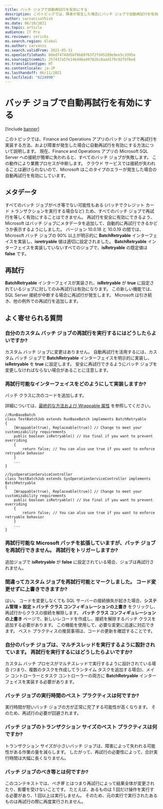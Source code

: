 ```yaml
---
title: バッチ ジョブで自動再試行を有効にする
description: このトピックでは、障害が発生した場合にバッチ ジョブで自動再試行を有効にする方法について説明します。
author: sarvanisathish
ms.date: 06/10/2021
ms.topic: article
audience: IT Pro
ms.reviewer: sericks
ms.search.region: Global
ms.author: sarvanis
ms.search.validFrom: 2021-05-31
ms.openlocfilehash: 0ded7474dd5bf0b69763f2fd45109e9ee5c3395e
ms.sourcegitcommit: 257437a57e146496a49782bc8aad179c92fbf6e8
ms.translationtype: HT
ms.contentlocale: ja-JP
ms.lasthandoff: 06/11/2021
ms.locfileid: "6224990"
---
```

# <a name="enable-automatic-retries-on-batch-jobs"></a>バッチ ジョブで自動再試行を有効にする

[!include [banner](../includes/banner.md)]

このトピックでは、Finance and Operations アプリのバッチ ジョブで再試行を実装する方法、および障害が発生した場合に自動再試行を有効にする方法について説明します。 現在、Finance and Operations アプリの Microsoft SQL Server への接続が簡単に失われると、すべてのバッチ ジョブが失敗します。 この動作により業務プロセスが中断します。 クラウド サービスでは接続が失われることは避けられないので、Microsoft はこのタイプのエラーが発生した場合の自動再試行を有効にしています。

## <a name="metadata"></a>メタデータ

すべてのバッチ ジョブがべき等でない可能性もある (バッチでクレジット カード トランザクションを実行する場合など) ため、すべてのバッチ ジョブで再試行を等しく有効にすることはできません。 再試行を安全に有効にできるよう、Microsoft はバッチ ジョブにメタデータを追加して、自動的に再試行できるかどうか表示するようにしました。 バージョン 10.0.18 と 10.0.19 の間では、Microsoft バッチ ジョブの 90% 以上が明示的に **BatchRetryable** インターフェイスを実装し、**isretryable** 値は適切に設定されました。 **BatchRetryable** インターフェイスを実装していないすべてのジョブで、**isRetryable** の既定値は **false** です。

## <a name="retries"></a>再試行

**BatchRetryable** インターフェイスが実装され、**isRetryable** が **true** に設定されているジョブに対してのみ再試行は有効になります。 この新しい機能では、SQL Server 接続が中断する場合に再試行が発生します。 Microsoft は引き続き、他の例外での再試行を追加します。

## <a name="frequently-asked-questions"></a>よく寄せられる質問

### <a name="how-do-retries-work-for-my-custom-batch-jobs"></a>自分のカスタム バッチ ジョブの再試行を実行するにはどうしたらよいですか?

カスタム バッチ ジョブに変更はありません。 自動再試行を活用するには、カスタム バッチ ジョブで **BatchRetryable** インターフェイスを明示的に実装し、**isRetryable** を **true** に設定します。 安全に再試行できるようにバッチ ジョブを変更しなければならない場合があることに注意します。

### <a name="how-do-i-implement-the-retryable-interface"></a>再試行可能なインターフェイスをどのようにして実装しますか?

バッチ クラスに次のコードを追加します。

詳細については、[最終的な方法および Wrappable 属性](../extensibility/method-wrapping-coc.md) を参照してください。

```
//RunBaseBatch
class TestBatchJob extends RunBaseBatch implements BatchRetryable
{
    [Wrappable(true), Replaceable(true)] // Change to meet your customizability requirements
    public boolean isRetryable() // Use final if you want to prevent overriding
    {
        return false; // You can also use true if you want to enforce retryable behavior
    }
    ...
} 

//SysOperationServiceController 
class TestBatchJob extends SysOperationServiceController implements BatchRetryable
{
    [Wrappable(true), Replaceable(true)] // Change to meet your customizability requirements
    public boolean isRetryable() // Use final if you want to prevent overriding
    {
        return false; // You can also use true if you want to enforce retryable behavior
    }
    ...
}
```

### <a name="i-am-extending-a-microsoft-batch-that-is-retryable-but-my-batch-job-isnt-retryable-will-the-retry-be-triggered"></a>再試行可能な Microsoft バッチを拡張していますが、バッチ ジョブを再試行できません。 再試行をトリガーしますか?

追加ジョブで **isRetryable** が **false** に設定されている場合、ジョブは再試行されません。

### <a name="i-mistakenly-marked-my-custom-job-as-retryable-can-i-override-without-taking-another-code-change"></a>間違ってカスタム ジョブを再試行可能とマークしました。 コード変更せずに上書きできますか?

はい。 コードを変更しなくても SQL サーバーの接続損失が起きた場合、**システム管理 \> 設定 \> バッチ クラス コンフィギュレーションの上書き** をクリックし、再試行からクラスの接続を解除します。 **バッチ クラス コンフィギュレーションの上書き** ページで、新しいレコードを作成し、接続を解除するバッチ クラスを追加する必要があります。 この機能を使用して、必要な変更に迅速に対応できます。 ベスト プラクティスの推奨事項は、コードの更新を確認することです。

### <a name="my-batch-jobs-are-designed-to-run-multithreaded-how-do-i-implement-retries"></a>自分のバッチ ジョブは、マルチスレッドを実行するように設計されています。 再試行を実行するにはどうしたらよいですか?

カスタム バッチ プロセスがマルチスレッドで実行するように設計されている場合 (つまり、複数のタスクを作成してランタイム タスクを追加する場合)、メイン コントローラーとタスク コントローラーの両方に **BatchRetryable** インターフェイスを実装する必要があります。

### <a name="what-is-the-best-practice-for-the-execution-time-for-a-batch-job"></a>バッチ ジョブの実行時間のベスト プラクティスは何ですか?

実行時間が短いバッチ ジョブの方が正常に完了する可能性が高くなります。 そのため、再試行の必要が回避されます。
 
### <a name="what-is-the-best-practice-for-the-transaction-size-for-a-batch-job"></a>バッチ ジョブのトランザクション サイズのベスト プラクティスは何ですか?

トランザクション サイズが小さいバッチ ジョブは、障害によって失われる可能性がある作業の量を減らします。 したがって、再試行の必要性によって、合計実行時間は大幅に長くなりません。

### <a name="what-does-idempotent-mean-for-a-batch-job"></a>バッチ ジョブのべき等とは何ですか?

このコンテキストでは、*べき等* とはつまり再試行によって結果全体が変更されたり、影響を受けないことです。 たとえば、あるものは 1 回だけ操作を実行する必要があり、1 回以上は実行しません。 そのため、元の実行で実行されたあるものは再試行の際に再度実行されません。
